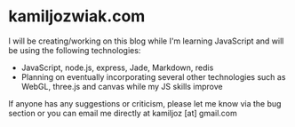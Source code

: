 kamiljozwiak.com
================

I will be creating/working on this blog while I'm learning JavaScript and will be using the following technologies:

- JavaScript, node.js, express, Jade, Markdown, redis
- Planning on eventually incorporating several other technologies such as WebGL, three.js and canvas while my JS skills improve

If anyone has any suggestions or criticism, please let me know via the bug section or you can email me directly at kamiljoz [at] gmail.com
